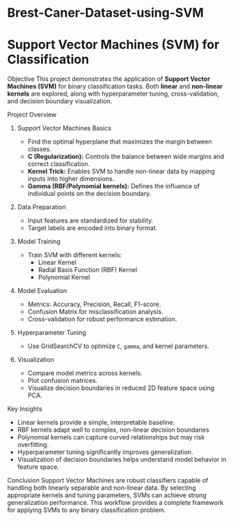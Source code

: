 # Brest-Caner-Dataset-using-SVM
# Support Vector Machines (SVM) for Classification

Objective
This project demonstrates the application of **Support Vector Machines (SVM)** for binary classification tasks. Both **linear** and **non-linear kernels** are explored, along with hyperparameter tuning, cross-validation, and decision boundary visualization.

Project Overview
1. Support Vector Machines Basics
   * Find the optimal hyperplane that maximizes the margin between classes.
   * **C (Regularization):** Controls the balance between wide margins and correct classification.
   * **Kernel Trick:** Enables SVM to handle non-linear data by mapping inputs into higher dimensions.
   * **Gamma (RBF/Polynomial kernels):** Defines the influence of individual points on the decision boundary.

2. Data Preparation
   * Input features are standardized for stability.
   * Target labels are encoded into binary format.

3. Model Training
   * Train SVM with different kernels:
     * Linear Kernel
     * Radial Basis Function (RBF) Kernel
     * Polynomial Kernel

4. Model Evaluation
   * Metrics: Accuracy, Precision, Recall, F1-score.
   * Confusion Matrix for misclassification analysis.
   * Cross-validation for robust performance estimation.

5. Hyperparameter Tuning
   * Use GridSearchCV to optimize `C`, `gamma`, and kernel parameters.

6. Visualization
   * Compare model metrics across kernels.
   * Plot confusion matrices.
   * Visualize decision boundaries in reduced 2D feature space using PCA.

Key Insights
* Linear kernels provide a simple, interpretable baseline.
* RBF kernels adapt well to complex, non-linear decision boundaries
* Polynomial kernels can capture curved relationships but may risk overfitting.
* Hyperparameter tuning significantly improves generalization.
* Visualization of decision boundaries helps understand model behavior in feature space.

Conclusion
Support Vector Machines are robust classifiers capable of handling both linearly separable and non-linear data. By selecting appropriate kernels and tuning parameters, SVMs can achieve strong generalization performance. This workflow provides a complete framework for applying SVMs to any binary classification problem.
